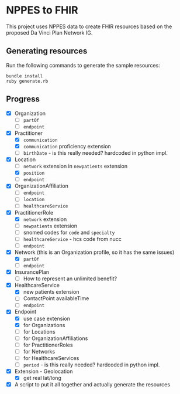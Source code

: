 # NPPES to FHIR

This project uses NPPES data to create FHIR resources based on the proposed
Da Vinci Plan Network IG.

## Generating resources

Run the following commands to generate the sample resources:
```
bundle install
ruby generate.rb
```

## Progress
- [x] Organization
  - [ ] `partOf`
  - [ ] `endpoint`
- [x] Practitioner
  - [x] `communication`
  - [x] `communication` proficiency extension
  - [ ] `birthDate` - is this really needed? hardcoded in python impl.
- [x] Location
  - [ ] `network` extension in `newpatients` extension
  - [x] `position`
  - [ ] `endpoint`
- [x] OrganizationAffiliation
  - [ ] `endpoint`
  - [ ] `location`
  - [ ] `healthcareService`
- [x] PractitionerRole
  - [x] `network` extension
  - [ ] `newpatients` extension
  - [ ] snomed codes for `code` and `specialty`
  - [ ] `healthcareService` - hcs code from nucc
  - [ ] `endpoint`
- [x] Network (this is an Organization profile, so it has the same issues)
  - [x] `partOf`
  - [ ] `endpoint`
- [x] InsurancePlan
  - [ ] How to represent an unlimited benefit?
- [x] HealthcareService
  - [x] new patients extension
  - [ ] ContactPoint availableTime
  - [ ] `endpoint`
- [x] Endpoint
  - [x] use case extension
  - [x] for Organizations
  - [ ] for Locations
  - [ ] for OrganizationAffiliations
  - [ ] for PractitionerRoles
  - [ ] for Networks
  - [ ] for HealthcareServices
  - [ ] `period` - is this really needed? hardcoded in python impl.
- [x] Extension - Geolocation
  - [x] get real lat/long
- [x] A script to put it all together and actually generate the resources
